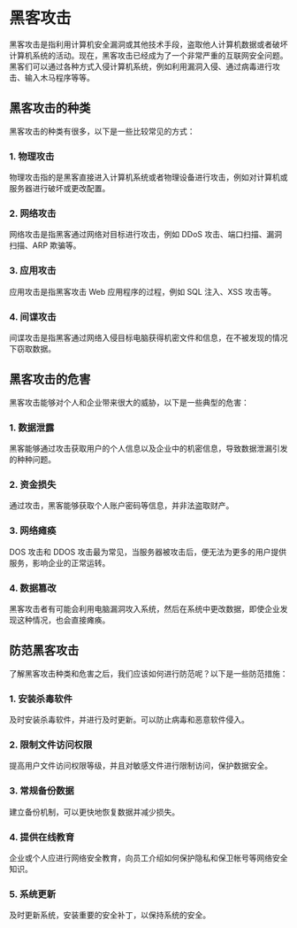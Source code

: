 # 黑客攻击
黑客攻击是指利用计算机安全漏洞或其他技术手段，盗取他人计算机数据或者破坏计算机系统的活动。现在，黑客攻击已经成为了一个非常严重的互联网安全问题。黑客们可以通过各种方式入侵计算机系统，例如利用漏洞入侵、通过病毒进行攻击、输入木马程序等等。

## 黑客攻击的种类
黑客攻击的种类有很多，以下是一些比较常见的方式：

### 1. 物理攻击
物理攻击指的是黑客直接进入计算机系统或者物理设备进行攻击，例如对计算机或服务器进行破坏或更改配置。

### 2. 网络攻击
网络攻击是指黑客通过网络对目标进行攻击，例如 DDoS 攻击、端口扫描、漏洞扫描、ARP 欺骗等。

### 3. 应用攻击
应用攻击是指黑客攻击 Web 应用程序的过程，例如 SQL 注入、XSS 攻击等。

### 4. 间谍攻击
间谍攻击是指黑客通过网络入侵目标电脑获得机密文件和信息，在不被发现的情况下窃取数据。

## 黑客攻击的危害
黑客攻击能够对个人和企业带来很大的威胁，以下是一些典型的危害：

### 1. 数据泄露
黑客能够通过攻击获取用户的个人信息以及企业中的机密信息，导致数据泄漏引发的种种问题。

### 2. 资金损失
通过攻击，黑客能够获取个人账户密码等信息，并非法盗取财产。

### 3. 网络瘫痪
DOS 攻击和 DDOS 攻击最为常见，当服务器被攻击后，便无法为更多的用户提供服务，影响企业的正常运转。

### 4. 数据篡改
黑客攻击者有可能会利用电脑漏洞攻入系统，然后在系统中更改数据，即使企业发现这种情况，也会直接瘫痪。

## 防范黑客攻击
了解黑客攻击种类和危害之后，我们应该如何进行防范呢？以下是一些防范措施：

### 1. 安装杀毒软件
及时安装杀毒软件，并进行及时更新。可以防止病毒和恶意软件侵入。

### 2. 限制文件访问权限
提高用户文件访问权限等级，并且对敏感文件进行限制访问，保护数据安全。

### 3. 常规备份数据
建立备份机制，可以更快地恢复数据并减少损失。

### 4. 提供在线教育
企业或个人应进行网络安全教育，向员工介绍如何保护隐私和保卫帐号等网络安全知识。

### 5. 系统更新
及时更新系统，安装重要的安全补丁，以保持系统的安全。
